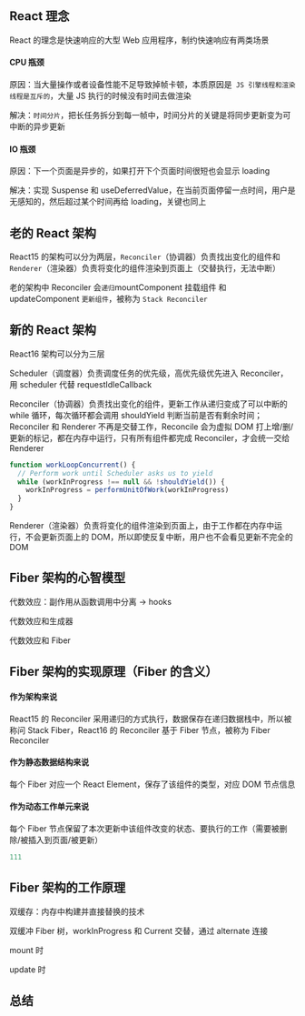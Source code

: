 ## React 理念

React 的理念是快速响应的大型 Web 应用程序，制约快速响应有两类场景

#### CPU 瓶颈

原因：当大量操作或者设备性能不足导致掉帧卡顿，本质原因是` JS 引擎线程和渲染线程是互斥的`，大量 JS 执行的时候没有时间去做渲染

解决：`时间分片`，把长任务拆分到每一帧中，时间分片的关键是将同步更新变为可中断的异步更新

#### IO 瓶颈

原因：下一个页面是异步的，如果打开下个页面时间很短也会显示 loading

解决：实现 Suspense 和 useDeferredValue，在当前页面停留一点时间，用户是无感知的，然后超过某个时间再给 loading，关键也同上

## 老的 React 架构

React15 的架构可以分为两层，`Reconciler`（协调器）负责找出变化的组件和 `Renderer`（渲染器）负责将变化的组件渲染到页面上（交替执行，无法中断）

老的架构中 Reconciler 会`递归`mountComponent 挂载组件 和 updateComponent `更新组件`，被称为 `Stack Reconciler`

## 新的 React 架构

React16 架构可以分为三层

Scheduler（调度器）负责调度任务的优先级，高优先级优先进入 Reconciler，用 scheduler 代替 requestIdleCallback

Reconciler（协调器）负责找出变化的组件，更新工作从递归变成了可以中断的 while 循环，每次循环都会调用 shouldYield 判断当前是否有剩余时间；Reconciler 和 Renderer 不再是交替工作，Reconcile 会为虚拟 DOM 打上增/删/更新的标记，都在内存中运行，只有所有组件都完成 Reconciler，才会统一交给 Renderer

```js
function workLoopConcurrent() {
  // Perform work until Scheduler asks us to yield
  while (workInProgress !== null && !shouldYield()) {
    workInProgress = performUnitOfWork(workInProgress)
  }
}
```

Renderer（渲染器）负责将变化的组件渲染到页面上，由于工作都在内存中运行，不会更新页面上的 DOM，所以即使反复中断，用户也不会看见更新不完全的 DOM

## Fiber 架构的心智模型

代数效应：副作用从函数调用中分离 -> hooks

代数效应和生成器

代数效应和 Fiber

## Fiber 架构的实现原理（Fiber 的含义）

#### 作为架构来说

React15 的 Reconciler 采用递归的方式执行，数据保存在递归数据栈中，所以被称问 Stack Fiber，React16 的 Reconciler 基于 Fiber 节点，被称为 Fiber Reconciler

#### 作为静态数据结构来说

每个 Fiber 对应一个 React Element，保存了该组件的类型，对应 DOM 节点信息

#### 作为动态工作单元来说

每个 Fiber 节点保留了本次更新中该组件改变的状态、要执行的工作（需要被删除/被插入到页面/被更新）

```js
111
```

## Fiber 架构的工作原理

双缓存：内存中构建并直接替换的技术

双缓冲 Fiber 树，workInProgress 和 Current 交替，通过 alternate 连接

mount 时

update 时

## 总结
